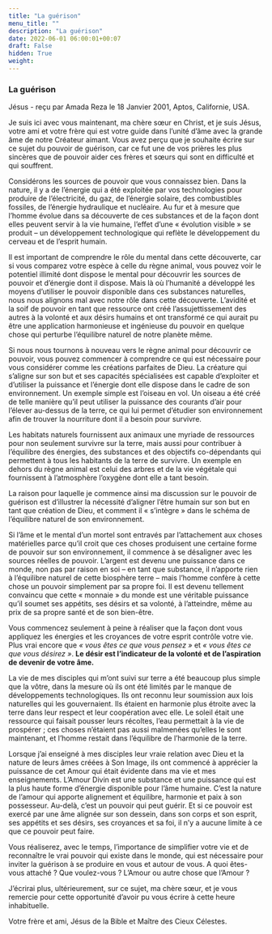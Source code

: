 ```yaml
---
title: "La guérison"
menu_title: ""
description: "La guérison"
date: 2022-06-01 06:00:01+00:07
draft: False
hidden: True
weight:
---
```

### La guérison

Jésus - reçu par Amada Reza le 18 Janvier 2001, Aptos, Californie, USA.

Je suis ici avec vous maintenant, ma chère sœur en Christ, et je suis Jésus, votre ami et votre frère qui est votre guide dans l’unité d’âme avec la grande âme de notre Créateur aimant. Vous avez perçu que je souhaite écrire sur ce sujet du pouvoir de guérison, car ce fut une de vos prières les plus sincères que de pouvoir aider ces frères et sœurs qui sont en difficulté et qui souffrent.

Considérons les sources de pouvoir que vous connaissez bien. Dans la nature, il y a de l’énergie qui a été exploitée par vos technologies pour produire de l’électricité, du gaz, de l’énergie solaire, des combustibles fossiles, de l’énergie hydraulique et nucléaire. Au fur et à mesure que l’homme évolue dans sa découverte de ces substances et de la façon dont elles peuvent servir à la vie humaine, l’effet d’une « évolution visible » se produit – un développement technologique qui reflète le développement du cerveau et de l’esprit humain.

Il est important de comprendre le rôle du mental dans cette découverte, car si vous comparez votre espèce à celle du règne animal, vous pouvez voir le potentiel illimité dont dispose le mental pour découvrir les sources de pouvoir et d’énergie dont il dispose. Mais là où l’humanité a développé les moyens d’utiliser le pouvoir disponible dans ces substances naturelles, nous nous alignons mal avec notre rôle dans cette découverte. L’avidité et la soif de pouvoir en tant que ressource ont créé l’assujettissement des autres à la volonté et aux désirs humains et ont transformé ce qui aurait pu être une application harmonieuse et ingénieuse du pouvoir en quelque chose qui perturbe l’équilibre naturel de notre planète même.

Si nous nous tournons à nouveau vers le règne animal pour découvrir ce pouvoir, vous pouvez commencer à comprendre ce qui est nécessaire pour vous considérer comme les créations parfaites de Dieu. La créature qui s’aligne sur son but et ses capacités spécialisées est capable d’exploiter et d’utiliser la puissance et l’énergie dont elle dispose dans le cadre de son environnement. Un exemple simple est l’oiseau en vol. Un oiseau a été créé de telle manière qu’il peut utiliser la puissance des courants d’air pour l’élever au-dessus de la terre, ce qui lui permet d’étudier son environnement afin de trouver la nourriture dont il a besoin pour survivre.

Les habitats naturels fournissent aux animaux une myriade de ressources pour non seulement survivre sur la terre, mais aussi pour contribuer à l’équilibre des énergies, des substances et des objectifs co-dépendants qui permettent à tous les habitants de la terre de survivre. Un exemple en dehors du règne animal est celui des arbres et de la vie végétale qui fournissent à l’atmosphère l’oxygène dont elle a tant besoin.

La raison pour laquelle je commence ainsi ma discussion sur le pouvoir de guérison est d’illustrer la nécessité d’aligner l’être humain sur son but en tant que création de Dieu, et comment il « s’intègre » dans le schéma de l’équilibre naturel de son environnement.

Si l’âme et le mental d’un mortel sont entravés par l’attachement aux choses matérielles parce qu’il croit que ces choses produisent une certaine forme de pouvoir sur son environnement, il commence à se désaligner avec les sources réelles de pouvoir. L’argent est devenu une puissance dans ce monde, non pas par raison en soi – en tant que substance, il n’apporte rien à l’équilibre naturel de cette biosphère terre – mais l’homme confère à cette chose un pouvoir simplement par sa propre foi. Il est devenu tellement convaincu que cette « monnaie » du monde est une véritable puissance qu’il soumet ses appétits, ses désirs et sa volonté, à l’atteindre, même au prix de sa propre santé et de son bien-être.

Vous commencez seulement à peine à réaliser que la façon dont vous appliquez les énergies et les croyances de votre esprit contrôle votre vie. Plus vrai encore que *« vous êtes ce que vous pensez »* et *« vous êtes ce que vous désirez »*. **Le désir est l’indicateur de la volonté et de l’aspiration de devenir de votre âme.**

La vie de mes disciples qui m’ont suivi sur terre a été beaucoup plus simple que la vôtre, dans la mesure où ils ont été limités par le manque de développements technologiques. Ils ont reconnu leur soumission aux lois naturelles qui les gouvernaient. Ils étaient en harmonie plus étroite avec la terre dans leur respect et leur coopération avec elle. Le soleil était une ressource qui faisait pousser leurs récoltes, l’eau permettait à la vie de prospérer ; ces choses n’étaient pas aussi malmenées qu’elles le sont maintenant, et l’homme restait dans l’équilibre de l’harmonie de la terre.

Lorsque j’ai enseigné à mes disciples leur vraie relation avec Dieu et la nature de leurs âmes créées à Son Image, ils ont commencé à apprécier la puissance de cet Amour qui était évidente dans ma vie et mes enseignements. L’Amour Divin est une substance et une puissance qui est la plus haute forme d’énergie disponible pour l’âme humaine. C’est la nature de l’amour qui apporte alignement et équilibre, harmonie et paix à son possesseur. Au-delà, c’est un pouvoir qui peut guérir. Et si ce pouvoir est exercé par une âme alignée sur son dessein, dans son corps et son esprit, ses appétits et ses désirs, ses croyances et sa foi, il n’y a aucune limite à ce que ce pouvoir peut faire.

Vous réaliserez, avec le temps, l’importance de simplifier votre vie et de reconnaître le vrai pouvoir qui existe dans le monde, qui est nécessaire pour inviter la guérison à se produire en vous et autour de vous. A quoi êtes-vous attaché ? Que voulez-vous ? L’Amour ou autre chose que l’Amour ?

J’écrirai plus, ultérieurement, sur ce sujet, ma chère sœur, et je vous remercie pour cette opportunité d’avoir pu vous écrire à cette heure inhabituelle.

Votre frère et ami, Jésus de la Bible et Maître des Cieux Célestes.
